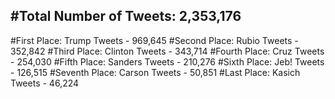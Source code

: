 #Total Number of Tweets: 2,353,176 
---
#First Place: Trump Tweets - 969,645
#Second Place: Rubio Tweets - 352,842
#Third Place: Clinton Tweets - 343,714
#Fourth Place: Cruz Tweets - 254,030
#Fifth Place: Sanders Tweets - 210,276
#Sixth Place: Jeb! Tweets - 126,515
#Seventh Place: Carson Tweets - 50,851
#Last Place: Kasich Tweets - 46,224
